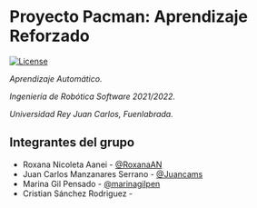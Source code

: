 # Proyecto Pacman: Aprendizaje Reforzado

[![License](https://img.shields.io/badge/License-Apache%202.0-blue.svg)](https://opensource.org/licenses/Apache-2.0)

_Aprendizaje Automático._

_Ingeniería de Robótica Software 2021/2022._

_Universidad Rey Juan Carlos, Fuenlabrada._

## Integrantes del grupo

* Roxana Nicoleta Aanei - [@RoxanaAN](https://github.com/RoxanaAN/)
* Juan Carlos Manzanares Serrano - [@Juancams](https://github.com/Juancams/)
* Marina Gil Pensado - [@marinagilpen](https://github.com/marinagilpen/)
* Cristian Sánchez Rodriguez - 
